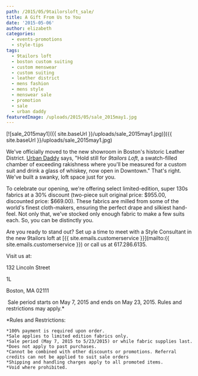```yaml
---
path: /2015/05/9tailorsloft_sale/
title: A Gift From Us to You
date: '2015-05-06'
author: elizabeth
categories:
  - events-promotions
  - style-tips
tags:
  - 9tailors loft
  - boston custom suiting
  - custom menswear
  - custom suiting
  - leather district
  - mens fashion
  - mens style
  - menswear sale
  - promotion
  - sale
  - urban daddy
featuredImage: /uploads/2015/05/sale_2015may1.jpg
---
```

[![sale_2015may1]({{ site.baseUrl }}/uploads/sale_2015may1.jpg)]({{ site.baseUrl }}/uploads/sale_2015may1.jpg)

We've officially moved to the new showroom in Boston's historic Leather District. [Urban Daddy](http://www.urbandaddy.com/bos/style/34600/9tailors_Loft_Meet_9tailors_New_Place_It_s_a_Nice_Place_Boston_BOS_Store#ixzz3ZNPF2Jyn%20) says, "Hold still for _9tailors Loft_, a swatch-filled chamber of exceeding rakishness where you'll be measured for a custom suit and drink a glass of whiskey, now open in Downtown." That's right. We've built a swanky, loft space just for you.

To celebrate our opening, we're offering select limited-edition, super 130s fabrics at a 30% discount (two-piece suit original price: $955.00, discounted price: $669.00). These fabrics are milled from some of the world's finest cloth-makers, ensuring the perfect drape and silkiest hand-feel. Not only that, we've stocked only enough fabric to make a few suits each. So, you can be distinctly you.

Are you ready to stand out? Set up a time to meet with a Style Consultant in the new 9tailors loft at [{{ site.emails.customerservice }}](mailto:{{ site.emails.customerservice }}) or call us at 617.286.6135.

Visit us at:

132 Lincoln Street

1L

Boston, MA 02111

 Sale period starts on May 7, 2015 and ends on May 23, 2015. Rules and restrictions may apply.\*

\*Rules and Restrictions:

	*100% payment is required upon order.
	*Sale applies to limited edition fabrics only.
	*Sale period (May 7, 2015 to 5/23/2015) or while fabric supplies last.
	*Does not apply to past purchases.
	*Cannot be combined with other discounts or promotions. Referral credits can not be applied to suit sale orders
	*Shipping and handling charges apply to all promoted items.
	*Void where prohibited.